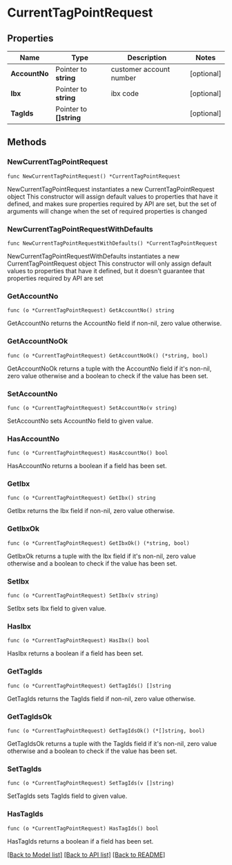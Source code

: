 # CurrentTagPointRequest

## Properties

Name | Type | Description | Notes
------------ | ------------- | ------------- | -------------
**AccountNo** | Pointer to **string** | customer account number | [optional] 
**Ibx** | Pointer to **string** | ibx code | [optional] 
**TagIds** | Pointer to **[]string** |  | [optional] 

## Methods

### NewCurrentTagPointRequest

`func NewCurrentTagPointRequest() *CurrentTagPointRequest`

NewCurrentTagPointRequest instantiates a new CurrentTagPointRequest object
This constructor will assign default values to properties that have it defined,
and makes sure properties required by API are set, but the set of arguments
will change when the set of required properties is changed

### NewCurrentTagPointRequestWithDefaults

`func NewCurrentTagPointRequestWithDefaults() *CurrentTagPointRequest`

NewCurrentTagPointRequestWithDefaults instantiates a new CurrentTagPointRequest object
This constructor will only assign default values to properties that have it defined,
but it doesn't guarantee that properties required by API are set

### GetAccountNo

`func (o *CurrentTagPointRequest) GetAccountNo() string`

GetAccountNo returns the AccountNo field if non-nil, zero value otherwise.

### GetAccountNoOk

`func (o *CurrentTagPointRequest) GetAccountNoOk() (*string, bool)`

GetAccountNoOk returns a tuple with the AccountNo field if it's non-nil, zero value otherwise
and a boolean to check if the value has been set.

### SetAccountNo

`func (o *CurrentTagPointRequest) SetAccountNo(v string)`

SetAccountNo sets AccountNo field to given value.

### HasAccountNo

`func (o *CurrentTagPointRequest) HasAccountNo() bool`

HasAccountNo returns a boolean if a field has been set.

### GetIbx

`func (o *CurrentTagPointRequest) GetIbx() string`

GetIbx returns the Ibx field if non-nil, zero value otherwise.

### GetIbxOk

`func (o *CurrentTagPointRequest) GetIbxOk() (*string, bool)`

GetIbxOk returns a tuple with the Ibx field if it's non-nil, zero value otherwise
and a boolean to check if the value has been set.

### SetIbx

`func (o *CurrentTagPointRequest) SetIbx(v string)`

SetIbx sets Ibx field to given value.

### HasIbx

`func (o *CurrentTagPointRequest) HasIbx() bool`

HasIbx returns a boolean if a field has been set.

### GetTagIds

`func (o *CurrentTagPointRequest) GetTagIds() []string`

GetTagIds returns the TagIds field if non-nil, zero value otherwise.

### GetTagIdsOk

`func (o *CurrentTagPointRequest) GetTagIdsOk() (*[]string, bool)`

GetTagIdsOk returns a tuple with the TagIds field if it's non-nil, zero value otherwise
and a boolean to check if the value has been set.

### SetTagIds

`func (o *CurrentTagPointRequest) SetTagIds(v []string)`

SetTagIds sets TagIds field to given value.

### HasTagIds

`func (o *CurrentTagPointRequest) HasTagIds() bool`

HasTagIds returns a boolean if a field has been set.


[[Back to Model list]](../README.md#documentation-for-models) [[Back to API list]](../README.md#documentation-for-api-endpoints) [[Back to README]](../README.md)


